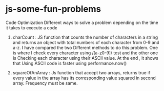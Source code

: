 # js-some-fun-problems
Code Optimization
Different ways to solve a problem depending on the time it takes to execute a code

1. charCount : JS function that counts the number of characters in a string and returns an object with total numbers of each character from 0-9 and a-z.
    I have compared the two Different methods to do this problem. One is where I check every character using /[a-z0-9]/ test and the other one is Checking each character using their ASCII value.
At the end , it shows that Using ASCII code is faster using performance.now()

2. squareOfAnArray : Js function that accept two arrays, returns true if every value in the array has its corresponding value squared in second array. Frequency must be same.
